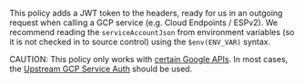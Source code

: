 This policy adds a JWT token to the headers, ready for us in an outgoing request when calling a GCP service (e.g. Cloud Endpoints / ESPv2). We recommend reading the `serviceAccountJson` from environment variables (so it is not checked in to source control) using the `$env(ENV_VAR)` syntax.

CAUTION: This policy only works with [certain Google APIs](https://developers.google.com/identity/protocols/oauth2/service-account#jwt-auth)<!-- -->. In most cases, the [Upstream GCP Service Auth](https://zuplo.com/docs/policies/upstream-gcp-service-auth-inbound) should be used.
